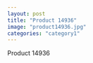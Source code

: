 ```yaml
---
layout: post
title: "Product 14936"
image: "product14936.jpg"
categories: "category1"
---
```

Product 14936
